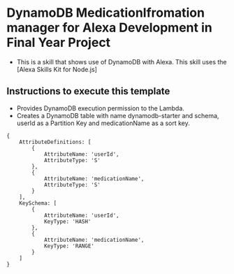 # DynamoDB MedicationIfromation manager for Alexa Development in Final Year Project
- This is a skill that shows use of DynamoDB with Alexa. This skill uses the [Alexa Skills Kit for Node.js]

## Instructions to execute this template 
- Provides DynamoDB execution permission to the Lambda.
- Creates a DynamoDB table with name dynamodb-starter and schema, userId as a Partition Key and medicationName as a sort key. 

```
{
    AttributeDefinitions: [
        {
            AttributeName: 'userId',
            AttributeType: 'S'
        },
        {
            AttributeName: 'medicationName',
            AttributeType: 'S'
        }
    ],
    KeySchema: [
        {
            AttributeName: 'userId',
            KeyType: 'HASH'
        },
        {
            AttributeName: 'medicationName',
            KeyType: 'RANGE'
        }
    ]
}
```